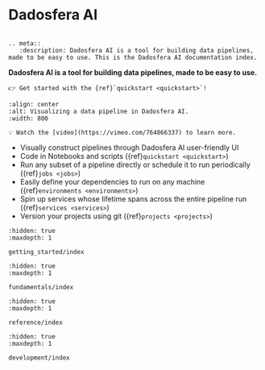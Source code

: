 # Dadosfera AI

```{title} Dadosfera AI Docs

```

```{eval-rst}
.. meta::
   :description: Dadosfera AI is a tool for building data pipelines, made to be easy to use. This is the Dadosfera AI documentation index.
```

**Dadosfera AI is a tool for building data pipelines, made to be easy to use.**

```{tip}
👉 Get started with the {ref}`quickstart <quickstart>`!
```

```{figure} img/pipeline-editor.png
:align: center
:alt: Visualizing a data pipeline in Dadosfera AI.
:width: 800

💡 Watch the [video](https://vimeo.com/764866337) to learn more.
```

- Visually construct pipelines through Dadosfera AI user-friendly UI
- Code in Notebooks and scripts ({ref}`quickstart <quickstart>`)
- Run any subset of a pipeline directly or schedule it to run periodically ({ref}`jobs <jobs>`)
- Easily define your dependencies to run on any machine ({ref}`environments <environments>`)
- Spin up services whose lifetime spans across the entire pipeline run ({ref}`services <services>`)
- Version your projects using git ({ref}`projects <projects>`)

```{toctree}
:hidden: true
:maxdepth: 1

getting_started/index
```

```{toctree}
:hidden: true
:maxdepth: 1

fundamentals/index
```

```{toctree}
:hidden: true
:maxdepth: 1

reference/index
```

```{toctree}
:hidden: true
:maxdepth: 1

development/index
```
